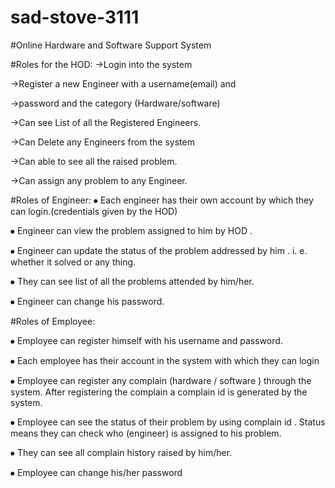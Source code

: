 # sad-stove-3111

#Online Hardware and Software Support System 



#Roles for the HOD:
->Login into the system

->Register a new Engineer with a username(email) and

->password and the category (Hardware/software)

->Can see List of all the Registered Engineers.

->Can Delete any Engineers from the system

->Can able to see all the raised problem.

->Can assign any problem to any Engineer.

#Roles of Engineer:
⦁ Each engineer has their own account by which they can login.(credentials given by
the HOD)

⦁ Engineer can view the problem assigned to him by HOD .

⦁ Engineer can update the status of the problem addressed by him . i. e. whether it
solved or any thing.

⦁ They can see list of all the problems attended by him/her.

⦁ Engineer can change his password.

#Roles of Employee:

⦁ Employee can register himself with his username and password.

⦁ Each employee has their account in the system with which they can login

⦁ Employee can register any complain (hardware / software ) through the system. After registering the complain a complain id is generated by the system.

⦁ Employee can see the status of their problem by using complain id . Status means they can check who (engineer) is assigned to his problem.

⦁ They can see all complain history raised by him/her.

⦁ Employee can change his/her password





















